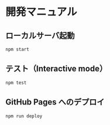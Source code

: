 # 開発マニュアル

## ローカルサーバ起動

```shell
npm start
```

## テスト（Interactive mode）

```shell
npm test
```

## GitHub Pages へのデプロイ

```shell
npm run deploy
```
